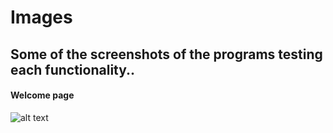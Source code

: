 # Images

## Some of the screenshots of the programs testing each functionality..
#### Welcome page
![alt text](https://github.com/Anbarasi-A/M1_MusicQuizGame/blob/main/6_ImagesAndVideos/Welcome%20page.png)